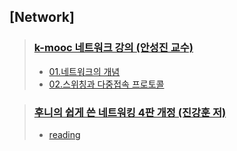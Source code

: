 ## [Network]

> ### [k-mooc 네트워크 강의 (안성진 교수)](https://github.com/DevLimK1/TIL/tree/master/Network/Network_kmooc)
>
> - [01.네트워크의 개념](https://github.com/DevLimK1/TIL/blob/master/Network/Network_kmooc/lec1.md)
> - [02.스위칭과 다중접속 프로토콜](https://github.com/DevLimK1/TIL/blob/master/Network/Network_kmooc/lec2.md)

> ### [후니의 쉽게 쓴 네트워킹 4판 개정 (진강훈 저)](https://github.com/DevLimK1/TIL/tree/master/Network/%ED%9B%84%EB%8B%88%EC%9D%98_%EC%89%BD%EA%B2%8C_%EC%93%B4_%EB%84%A4%ED%8A%B8%EC%9B%8C%ED%82%B9)
>
> - [reading](https://github.com/DevLimK1/TIL/blob/master/Network/%ED%9B%84%EB%8B%88%EC%9D%98_%EC%89%BD%EA%B2%8C_%EC%93%B4_%EB%84%A4%ED%8A%B8%EC%9B%8C%ED%82%B9/reading.md)
